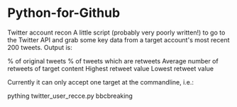# Python-for-Github

Twitter account recon
A little script (probably very poorly written!) to go to the Twitter API
and grab some key data from a target account's most recent 200 tweets.
Output is:

% of original tweets
% of tweets which are retweets
Average number of retweets of target content
Highest retweet value
Lowest retweet value

Currently it can only accept one target at the commandline, i.e.:

pything twitter_user_recce.py bbcbreaking
